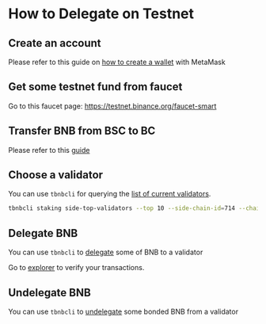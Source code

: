 # How to Delegate on Testnet

## Create an account

Please refer to this guide on [how to create a wallet](../wallet/metamask.md) with MetaMask

## Get some testnet fund from faucet

Go to this faucet page: <https://testnet.binance.org/faucet-smart>

## Transfer BNB from BSC to BC

Please refer to this [guide](../validator/cross-chain-transfer.md)

## Choose a validator

You can use `tbnbcli` for querying the [list of current validators](../../guides/concepts/bc-staking.md#query-side-chain-top-validators).

```bash
tbnbcli staking side-top-validators --top 10 --side-chain-id=714 --chain-id=binance-chain-kongo
```

## Delegate BNB

You can use `tbnbcli` to [delegate](../../guides/concepts/bc-staking.md#delegate-bnb) some of BNB to a validator

Go to [explorer](https://explorer.binance.org/testnet/) to verify your transactions.

## Undelegate BNB

You can use `tbnbcli` to [undelegate](../../guides/concepts/bc-staking.md#undelegate-bnb) some bonded BNB from a validator

